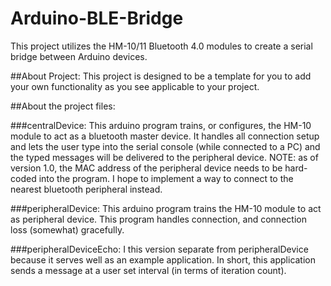 # Arduino-BLE-Bridge
This project utilizes the HM-10/11 Bluetooth 4.0 modules to create a serial bridge between Arduino devices.

##About Project:
This project is designed to be a template for you to add your own functionality as you see applicable to your project.


##About the project files:

###centralDevice:
This arduino program trains, or configures, the HM-10 module to act as a bluetooth master device. It handles all connection setup and lets the user type into the serial console (while connected to a PC) and the typed messages will be delivered to the peripheral device.
NOTE: as of version 1.0, the MAC address of the peripheral device needs to be hard-coded into the program. I hope to implement a way to connect to the nearest bluetooth peripheral instead.

###peripheralDevice:
This arduino program trains the HM-10 module to act as peripheral device. This program handles connection, and connection loss (somewhat) gracefully.

###peripheralDeviceEcho:
I this version separate from peripheralDevice because it serves well as an example application. In short, this application sends a message at a user set interval (in terms of iteration count).
